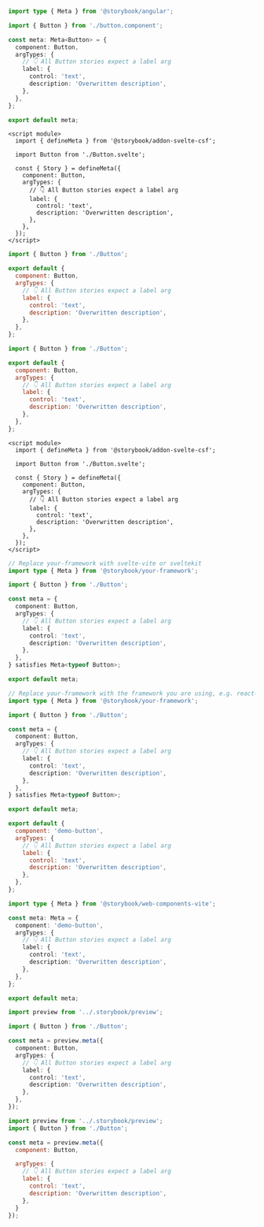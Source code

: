 ```ts filename="Button.stories.ts" renderer="angular" language="ts"
import type { Meta } from '@storybook/angular';

import { Button } from './button.component';

const meta: Meta<Button> = {
  component: Button,
  argTypes: {
    // 👇 All Button stories expect a label arg
    label: {
      control: 'text',
      description: 'Overwritten description',
    },
  },
};

export default meta;
```

```svelte filename="Button.stories.svelte" renderer="svelte" language="js" tabTitle="Svelte CSF"
<script module>
  import { defineMeta } from '@storybook/addon-svelte-csf';

  import Button from './Button.svelte';

  const { Story } = defineMeta({
    component: Button,
    argTypes: {
      // 👇 All Button stories expect a label arg
      label: {
        control: 'text',
        description: 'Overwritten description',
      },
    },
  });
</script>
```

```js filename="Button.stories.js" renderer="svelte" language="js" tabTitle="CSF"
import { Button } from './Button';

export default {
  component: Button,
  argTypes: {
    // 👇 All Button stories expect a label arg
    label: {
      control: 'text',
      description: 'Overwritten description',
    },
  },
};
```

```js filename="Button.stories.js|jsx" renderer="common" language="js" tabTitle="CSF 3"
import { Button } from './Button';

export default {
  component: Button,
  argTypes: {
    // 👇 All Button stories expect a label arg
    label: {
      control: 'text',
      description: 'Overwritten description',
    },
  },
};
```

```svelte filename="Button.stories.svelte" renderer="svelte" language="ts" tabTitle="Svelte CSF"
<script module>
  import { defineMeta } from '@storybook/addon-svelte-csf';

  import Button from './Button.svelte';

  const { Story } = defineMeta({
    component: Button,
    argTypes: {
      // 👇 All Button stories expect a label arg
      label: {
        control: 'text',
        description: 'Overwritten description',
      },
    },
  });
</script>
```

```ts filename="Button.stories.ts" renderer="svelte" language="ts" tabTitle="CSF"
// Replace your-framework with svelte-vite or sveltekit
import type { Meta } from '@storybook/your-framework';

import { Button } from './Button';

const meta = {
  component: Button,
  argTypes: {
    // 👇 All Button stories expect a label arg
    label: {
      control: 'text',
      description: 'Overwritten description',
    },
  },
} satisfies Meta<typeof Button>;

export default meta;
```

```ts filename="Button.stories.ts|tsx" renderer="common" language="ts" tabTitle="CSF 3"
// Replace your-framework with the framework you are using, e.g. react-vite, nextjs, vue3-vite, etc.
import type { Meta } from '@storybook/your-framework';

import { Button } from './Button';

const meta = {
  component: Button,
  argTypes: {
    // 👇 All Button stories expect a label arg
    label: {
      control: 'text',
      description: 'Overwritten description',
    },
  },
} satisfies Meta<typeof Button>;

export default meta;
```

```js filename="Button.stories.js" renderer="web-components" language="js"
export default {
  component: 'demo-button',
  argTypes: {
    // 👇 All Button stories expect a label arg
    label: {
      control: 'text',
      description: 'Overwritten description',
    },
  },
};
```

```ts filename="Button.stories.ts" renderer="web-components" language="ts"
import type { Meta } from '@storybook/web-components-vite';

const meta: Meta = {
  component: 'demo-button',
  argTypes: {
    // 👇 All Button stories expect a label arg
    label: {
      control: 'text',
      description: 'Overwritten description',
    },
  },
};

export default meta;
```

```ts filename="Button.stories.ts|tsx" renderer="react" language="ts" tabTitle="CSF Next 🧪"
import preview from '../.storybook/preview';

import { Button } from './Button';

const meta = preview.meta({
  component: Button,
  argTypes: {
    // 👇 All Button stories expect a label arg
    label: {
      control: 'text',
      description: 'Overwritten description',
    },
  },
});
```

<!-- JS snippets still needed while providing both CSF 3 & Next -->

```js filename="Button.stories.js|jsx" renderer="react" language="js" tabTitle="CSF Next 🧪"
import preview from '../.storybook/preview';
import { Button } from './Button';

const meta = preview.meta({
  component: Button,

  argTypes: {
    // 👇 All Button stories expect a label arg
    label: {
      control: 'text',
      description: 'Overwritten description',
    },
  }
});
```

